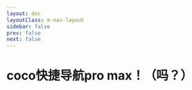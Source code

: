 ```yaml
---
layout: doc
layoutClass: m-nav-layout
sidebar: false
prev: false
next: false
---
```


<style src="/.vitepress/theme/untils/nav.css"></style>

<script setup>
import { NAV_DATA } from '/.vitepress/theme/untils/data'
</script>

# coco快捷导航pro max！（吗？）
<MNavLinks v-for="{title, items} in NAV_DATA" :title="title" :items="items"/>